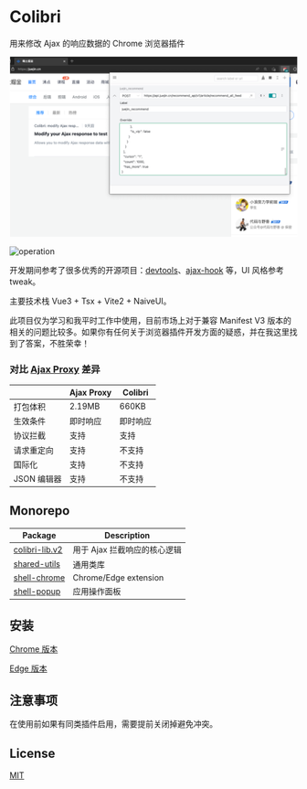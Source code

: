 # Colibri

用来修改 Ajax 的响应数据的 Chrome 浏览器插件

![colibri_interceptor](./media/colibri_interceptor.png)

![operation](./media/operation.gif)

开发期间参考了很多优秀的开源项目：[devtools](https://github.com/vuejs/devtools)、[ajax-hook](https://github.com/wendux/ajax-hook) 等，UI 风格参考 tweak。

主要技术栈 Vue3 + Tsx + Vite2 + NaiveUI。

此项目仅为学习和我平时工作中使用，目前市场上对于兼容 Manifest V3 版本的相关的问题比较多。如果你有任何关于浏览器插件开发方面的疑惑，并在我这里找到了答案，不胜荣幸！

### 对比 [Ajax Proxy](https://github.com/g0ngjie/ajax-proxy) 差异

|             | Ajax Proxy | Colibri  |
| ----------- | ---------- | -------- |
| 打包体积    | 2.19MB     | 660KB    |
| 生效条件    | 即时响应   | 即时响应 |
| 协议拦截    | 支持       | 支持     |
| 请求重定向  | 支持       | 不支持   |
| 国际化      | 支持       | 不支持   |
| JSON 编辑器 | 支持       | 不支持   |

## Monorepo

| Package                                      | Description                  |
| -------------------------------------------- | ---------------------------- |
| [colibri-lib.v2](./packages/colibri-lib.v2/) | 用于 Ajax 拦截响应的核心逻辑 |
| [shared-utils](./packages/shared-utils/)     | 通用类库                     |
| [shell-chrome](./packages/shell-chrome)      | Chrome/Edge extension        |
| [shell-popup](./packages/shell-popup/)       | 应用操作面板                 |

## 安装

[Chrome 版本](https://chrome.google.com/webstore/detail/colibri-modify-ajax-respo/kalhaoeoppjgmbfdolmoeonfamnddkhc)

[Edge 版本](https://microsoftedge.microsoft.com/addons/detail/colibri-modify-ajax-resp/lfnnioheafobimpkhmdhgjodeobomcfl)

## 注意事项

在使用前如果有同类插件启用，需要提前关闭掉避免冲突。

## License

[MIT](http://opensource.org/licenses/MIT)
